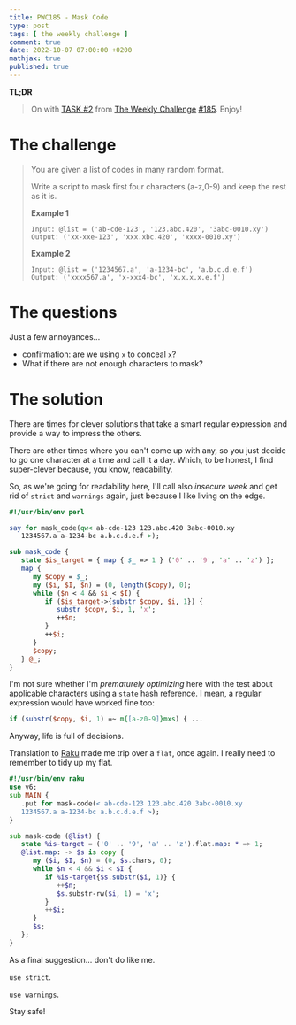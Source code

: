 ```yaml
---
title: PWC185 - Mask Code
type: post
tags: [ the weekly challenge ]
comment: true
date: 2022-10-07 07:00:00 +0200
mathjax: true
published: true
---
```


**TL;DR**

> On with [TASK #2][] from [The Weekly Challenge][] [#185][].
> Enjoy!

# The challenge

> You are given a list of codes in many random format.
>
> Write a script to mask first four characters (a-z,0-9) and keep the rest as it is.
>
> **Example 1**
>
>     Input: @list = ('ab-cde-123', '123.abc.420', '3abc-0010.xy')
>     Output: ('xx-xxe-123', 'xxx.xbc.420', 'xxxx-0010.xy')
>
> **Example 2**
>
>     Input: @list = ('1234567.a', 'a-1234-bc', 'a.b.c.d.e.f')
>     Output: ('xxxx567.a', 'x-xxx4-bc', 'x.x.x.x.e.f')

# The questions

Just a few annoyances...

- confirmation: are we using `x` to conceal `x`?
- What if there are not enough characters to mask?

# The solution

There are times for clever solutions that take a smart regular
expression and provide a way to impress the others.

There are other times where you can't come up with any, so you just
decide to go one character at a time and call it a day. Which, to be
honest, I find super-clever because, you know, readability.

So, as we're going for readability here, I'll call also *insecure week*
and get rid of `strict` and `warnings` again, just because I like living
on the edge.

```perl
#!/usr/bin/env perl

say for mask_code(qw< ab-cde-123 123.abc.420 3abc-0010.xy
   1234567.a a-1234-bc a.b.c.d.e.f >);

sub mask_code {
   state $is_target = { map { $_ => 1 } ('0' .. '9', 'a' .. 'z') };
   map {
      my $copy = $_;
      my ($i, $I, $n) = (0, length($copy), 0);
      while ($n < 4 && $i < $I) {
         if ($is_target->{substr $copy, $i, 1}) {
            substr $copy, $i, 1, 'x';
            ++$n;
         }
         ++$i;
      }
      $copy;
   } @_;
}
```

I'm not sure whether I'm *prematurely optimizing* here with the test
about applicable characters using a `state` hash reference. I mean, a
regular expression would have worked fine too:

```perl
if (substr($copy, $i, 1) =~ m{[a-z0-9]}mxs) { ...
```

Anyway, life is full of decisions.

Translation to [Raku][] made me trip over a `flat`, once again. I really
need to remember to tidy up my flat.

```raku
#!/usr/bin/env raku
use v6;
sub MAIN {
   .put for mask-code(< ab-cde-123 123.abc.420 3abc-0010.xy
   1234567.a a-1234-bc a.b.c.d.e.f >);
}

sub mask-code (@list) {
   state %is-target = ('0' .. '9', 'a' .. 'z').flat.map: * => 1;
   @list.map: -> $s is copy {
      my ($i, $I, $n) = (0, $s.chars, 0);
      while $n < 4 && $i < $I {
         if %is-target{$s.substr($i, 1)} {
            ++$n;
            $s.substr-rw($i, 1) = 'x';
         }
         ++$i;
      }
      $s;
   };
}
```

As a final suggestion... don't do like me.

`use strict`.

`use warnings`.

Stay safe!

[The Weekly Challenge]: https://theweeklychallenge.org/
[#185]: https://theweeklychallenge.org/blog/perl-weekly-challenge-185/
[TASK #2]: https://theweeklychallenge.org/blog/perl-weekly-challenge-185/#TASK2
[Perl]: https://www.perl.org/
[Raku]: https://raku.org/
